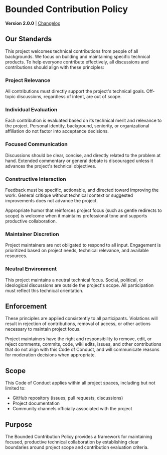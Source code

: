 # Bounded Contribution Policy

**Version 2.0.0** | [Changelog](docs/CHANGELOG.md)

## Our Standards

This project welcomes technical contributions from people of all backgrounds. We focus on building and maintaining specific technical products.
To help everyone contribute effectively, all discussions and contributions should align with these principles:

### Project Relevance

All contributions must directly support the project's technical goals.
Off-topic discussions, regardless of intent, are out of scope.

### Individual Evaluation

Each contribution is evaluated based on its technical merit and relevance to the project.
Personal identity, background, seniority, or organizational affiliation do not factor into acceptance decisions.

### Focused Communication

Discussions should be clear, concise, and directly related to the problem at hand.
Extended commentary or general debate is discouraged unless it advances the project's technical objectives.

### Constructive Interaction

Feedback must be specific, actionable, and directed toward improving the work.
General critique without technical context or suggested improvements does not advance the project.

Appropriate humor that reinforces project focus (such as gentle redirects to scope) is welcome
when it maintains professional tone and supports productive collaboration.

### Maintainer Discretion

Project maintainers are not obligated to respond to all input.
Engagement is prioritized based on project needs, technical relevance, and available resources.

### Neutral Environment

This project maintains a neutral technical focus.
Social, political, or ideological discussions are outside the project's scope.
All participation must reflect this technical orientation.

## Enforcement

These principles are applied consistently to all participants.
Violations will result in rejection of contributions, removal of access,
or other actions necessary to maintain project focus.

Project maintainers have the right and responsibility to remove, edit, or reject comments, commits, code, wiki edits, issues,
and other contributions that do not align with this Code of Conduct,
and will communicate reasons for moderation decisions when appropriate.

## Scope

This Code of Conduct applies within all project spaces, including but not limited to:

- GitHub repository (issues, pull requests, discussions)
- Project documentation
- Community channels officially associated with the project

## Purpose

The Bounded Contribution Policy provides a framework for maintaining focused, productive technical collaboration
by establishing clear boundaries around project scope and contribution evaluation criteria.
